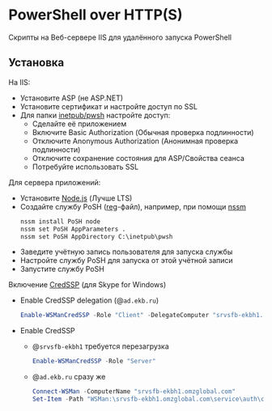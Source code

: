 # PowerShell over HTTP(S)

Скрипты на Веб-сервере IIS для удалённого запуска PowerShell

## Установка

На IIS:
- Установите ASP (не ASP.NET)
- Установите сертификат и настройте доступ по SSL
- Для папки [inetpub/pwsh](ad.ekb.ru/inetpub/pwsh) настройте доступ:
  + Сделайте её приложением
  + Включите Basic Authorization (Обычная проверка подлинности)
  + Отключите Anonymous Authorization (Анонимная проверка подлинности)
  + Отключите сохранение состояния для ASP/Свойства сеанса
  + Потребуйте использовать SSL

Для сервера приложений:
- Установите [Node.js] (Лучше LTS)
- Создайте службу PoSH ([reg](./ad.ekb.ru/inetpub/pwsh/service.reg)-файл), например, при помощи [nssm]
    ```cmd
    nssm install PoSH node
    nssm set PoSH AppParameters .
    nssm set PoSH AppDirectory C:\inetpub\pwsh
    ```
- Заведите учётную запись пользователя для запуска службы
- Настройте службу PoSH для запуска от этой учётной записи
- Запустите службу PoSH

Включение [CredSSP] (для Skype for Windows)

- Enable CredSSP delegation (@`ad.ekb.ru`)
    ```powershell
    Enable-WSManCredSSP -Role "Client" -DelegateComputer "srvsfb-ekbh1.omzglobal.com"
    ```

- Enable CredSSP
    + @`srvsfb-ekbh1` требуется перезагрузка
      ```powershell
      Enable-WSManCredSSP -Role "Server"
      ```
    + @`ad.ekb.ru` сразу же
      ```powershell
      Connect-WSMan -ComputerName "srvsfb-ekbh1.omzglobal.com"
      Set-Item -Path "WSMan:\srvsfb-ekbh1.omzglobal.com\service\auth\credSSP" -Value $True
      ```


[Node.js]:  https://nodejs.org/
[nssm]:     https://nssm.cc/
[CredSSP]: https://learn.microsoft.com/en-us/powershell/module/microsoft.wsman.management/enable-wsmancredssp?view=powershell-7.4
